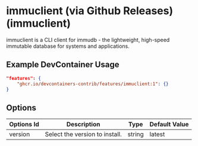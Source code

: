 
# immuclient (via Github Releases) (immuclient)

immuclient is a CLI client for immudb - the lightweight, high-speed immutable database for systems and applications.

## Example DevContainer Usage

```json
"features": {
    "ghcr.io/devcontainers-contrib/features/immuclient:1": {}
}
```

## Options

| Options Id | Description | Type | Default Value |
|-----|-----|-----|-----|
| version | Select the version to install. | string | latest |


